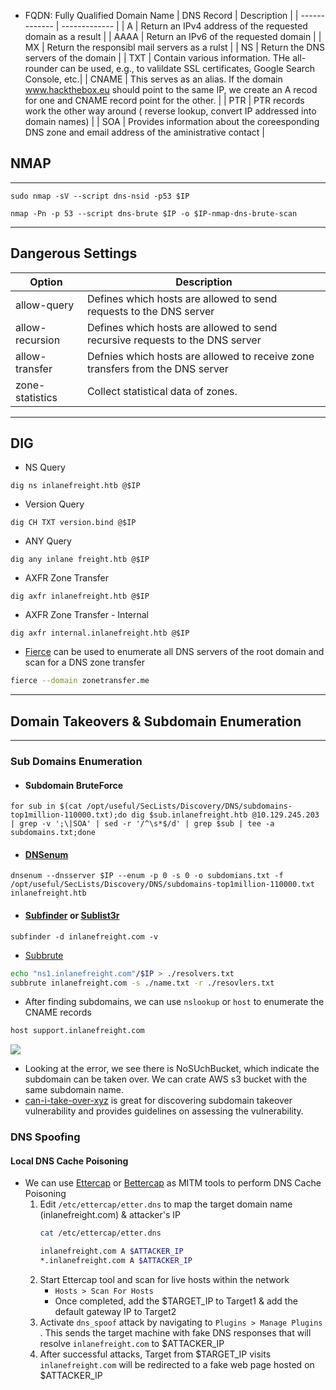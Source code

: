 - FQDN: Fully Qualified Domain Name
| DNS Record | Description |
| ------------- | ------------- |
| A | Return an IPv4 address of the requested domain as a result |
| AAAA | Return an IPv6 of the requested domain |
| MX | Return the responsibl mail servers as a rulst |
| NS | Return the DNS servers of the domain |
| TXT | Contain various information. THe all-rounder can be used, e.g., to valildate SSL certificates, Google Search Console, etc.|
| CNAME | This serves as an alias. If the domain www.hackthebox.eu should point to the same IP, we create an A recod for one and CNAME record point for the other. |
| PTR | PTR records work the other way around ( reverse lookup, convert IP addressed into domain names) |
| SOA | Provides information about the coreesponding DNS zone and email address of the aministrative contact |

## NMAP
----------------
```shell
sudo nmap -sV --script dns-nsid -p53 $IP

nmap -Pn -p 53 --script dns-brute $IP -o $IP-nmap-dns-brute-scan
```
-----------------------------------------------------
## Dangerous Settings

| Option | Description |
| -------- | ------------ |
| allow-query | Defines which hosts are allowed to send requests to the DNS server |
| allow-recursion | Defines which hosts are allowed to send recursive requests to the DNS server |
| allow-transfer | Defnies which hosts are allowed to receive zone transfers from the DNS server |
| zone-statistics | Collect statistical data of zones. |

--------------------------------------
## DIG

- NS Query
```shell
dig ns inlanefreight.htb @$IP
```

- Version Query
```shell
dig CH TXT version.bind @$IP
```

- ANY Query
```
dig any inlane freight.htb @$IP
```

- AXFR Zone Transfer
```shell
dig axfr inlanefreight.htb @$IP
```

- AXFR Zone Transfer - Internal
```
dig axfr internal.inlanefreight.htb @$IP
```

- [Fierce](https://github.com/mschwager/fierce) can be used to enumerate all DNS servers of the root domain and scan for a DNS zone transfer
```bash
fierce --domain zonetransfer.me
```

------
## Domain Takeovers & Subdomain Enumeration
-----
### Sub Domains Enumeration

- #### Subdomain BruteForce
```shell
for sub in $(cat /opt/useful/SecLists/Discovery/DNS/subdomains-top1million-110000.txt);do dig $sub.inlanefreight.htb @10.129.245.203 | grep -v ';\|SOA' | sed -r '/^\s*$/d' | grep $sub | tee -a subdomains.txt;done
```

- #### [DNSenum](https://github.com/fwaeytens/dnsenum)
```shell
dnsenum --dnsserver $IP --enum -p 0 -s 0 -o subdomians.txt -f /opt/useful/SecLists/Discovery/DNS/subdomains-top1million-110000.txt inlanefreight.htb
```

- #### [Subfinder](https://github.com/projectdiscovery/subfinder) or [Sublist3r](https://github.com/aboul3la/Sublist3r)
```shell
subfinder -d inlanefreight.com -v
```

- [Subbrute](https://github.com/TheRook/subbrute)
```bash
echo "ns1.inlanefreight.com"/$IP > ./resolvers.txt
subbrute inlanefreight.com -s ./name.txt -r ./resovlers.txt
```

- After finding subdomains, we can use `nslookup` or `host` to enumerate the CNAME records
```bash
host support.inlanefreight.com
```

![](https://academy.hackthebox.com/storage/modules/116/s3.png)

- Looking at the error, we see there is NoSUchBucket, which indicate the subdomain can be taken over. We can crate AWS s3 bucket with the same subdomain name.
- [can-i-take-over-xyz](https://github.com/EdOverflow/can-i-take-over-xyz) is great for discovering subdomain takeover vulnerability and provides guidelines on assessing the vulnerability.

### DNS Spoofing
#### Local DNS Cache Poisoning
- We can use [Ettercap](https://www.ettercap-project.org/) or [Bettercap](https://www.bettercap.org/) as MITM tools to perform DNS Cache Poisoning
	1. Edit `/etc/ettercap/etter.dns` to map the target domain name (inlanefreight.com) & attacker's IP 
		```bash
		cat /etc/ettercap/etter.dns

		inlanefreight.com A $ATTACKER_IP
		*.inlanefreight.com A $ATTACKER_IP
		```
	2. Start Ettercap tool and scan for live hosts within the network
		- `Hosts > Scan For Hosts`
		- Once completed, add the $TARGET_IP to Target1 & add the default gateway IP to Target2
	3. Activate `dns_spoof` attack by navigating to `Plugins > Manage Plugins` . This sends the target machine with fake DNS responses that will resolve `inlanefreight.com` to $ATTACKER_IP
	4. After successful attacks, Target from $TARGET_IP visits `inlanefreight.com` will be redirected to a fake web page hosted on $ATTACKER_IP